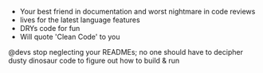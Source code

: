 - Your best friend in documentation and worst nightmare in code reviews
- lives for the latest language features
- DRYs code for fun
- Will quote 'Clean Code' to you

@devs stop neglecting your READMEs; no one should have to decipher dusty dinosaur code to figure out how to build & run

<!---
SaeedBaig/SaeedBaig is a ✨ special ✨ repository because its `README.md` (this file) appears on your GitHub profile.
You can click the Preview link to take a look at your changes.

- 👋 Hi, I’m @SaeedBaig
- 👀 I’m interested in ...
- 🌱 I’m currently learning ...
- 💞️ I’m looking to collaborate on ...
- 📫 How to reach me ...
--->
